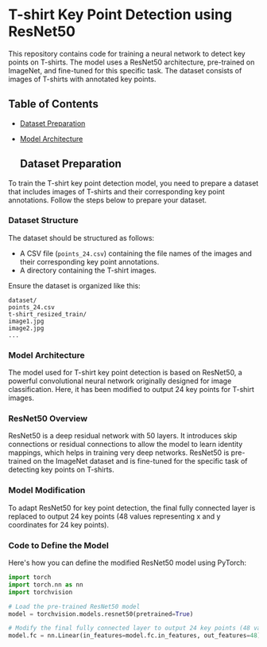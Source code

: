 # T-shirt Key Point Detection using ResNet50

This repository contains code for training a neural network to detect key points on T-shirts. The model uses a ResNet50 architecture, pre-trained on ImageNet, and fine-tuned for this specific task. The dataset consists of images of T-shirts with annotated key points.

## Table of Contents
- [Dataset Preparation](#dataset-preparation)
- [Model Architecture](#model-architecture)

  ## Dataset Preparation

To train the T-shirt key point detection model, you need to prepare a dataset that includes images of T-shirts and their corresponding key point annotations. Follow the steps below to prepare your dataset.

### Dataset Structure

The dataset should be structured as follows:

- A CSV file (`points_24.csv`) containing the file names of the images and their corresponding key point annotations.
- A directory containing the T-shirt images.

Ensure the dataset is organized like this:
      
    dataset/
    points_24.csv
    t-shirt_resized_train/
    image1.jpg
    image2.jpg
    ...


### Model Architecture

The model used for T-shirt key point detection is based on ResNet50, a powerful convolutional neural network originally designed for image classification. Here, it has been modified to output 24 key points for T-shirt images.

### ResNet50 Overview

ResNet50 is a deep residual network with 50 layers. It introduces skip connections or residual connections to allow the model to learn identity mappings, which helps in training very deep networks. ResNet50 is pre-trained on the ImageNet dataset and is fine-tuned for the specific task of detecting key points on T-shirts.

### Model Modification

To adapt ResNet50 for key point detection, the final fully connected layer is replaced to output 24 key points (48 values representing x and y coordinates for 24 key points).

### Code to Define the Model

Here's how you can define the modified ResNet50 model using PyTorch:

```python
import torch
import torch.nn as nn
import torchvision

# Load the pre-trained ResNet50 model
model = torchvision.models.resnet50(pretrained=True)

# Modify the final fully connected layer to output 24 key points (48 values)
model.fc = nn.Linear(in_features=model.fc.in_features, out_features=48)
